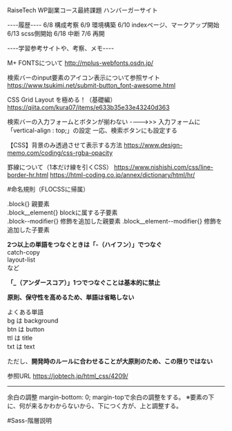 RaiseTech WP副業コース最終課題
ハンバーガーサイト

----履歴----
6/8     構成考察
6/9     環境構築
6/10    indexページ、マークアップ開始
6/13    scss側開始
6/18    中断
7/6     再開







----学習参考サイトや、考察、メモ----

M+ FONTSについて
http://mplus-webfonts.osdn.jp/

検索バーのinput要素のアイコン表示について参照サイト
https://www.tsukimi.net/submit-button_font-awesome.html

CSS Grid Layout を極める！（基礎編）
https://qiita.com/kura07/items/e633b35e33e43240d363


検索バーの入力フォームとボタンが揃わない
---->>>     入力フォームに「vertical-align : top;」の設定
            一応、検索ボタンにも設定する

【CSS】背景のみ透過させて表示する方法
https://www.design-memo.com/coding/css-rgba-opacity


罫線について（1本だけ線を引くCSS）
https://www.nishishi.com/css/line-border-hr.html
https://html-coding.co.jp/annex/dictionary/html/hr/






#命名規則（FLOCSSに帰属）

.block{}                    親要素  
.block__element{}           blockに属する子要素  
.block--modifier{}          修飾を追加した親要素
.block__element--modifier{} 修飾を追加した子要素  

**2つ以上の単語をつなぐときは「-（ハイフン）」でつなぐ**  
catch-copy  
layout-list  
など  

**「_（アンダースコア）」1つでつなぐことは基本的に禁止**

**原則、保守性を高めるため、単語は省略しない**

よくある単語  
    bg  は  background  
    btn は  button  
    ttl は  title  
    txt は  text  

ただし、**開発時のルールに合わせることが大原則のため、この限りではない**


参照URL https://jobtech.jp/html_css/4209/
***


余白の調整
margin-bottom: 0;
margin-topで余白の調整をする。
※要素の下に、何が来るかわからないから、下につく方が、上と調整する。





#Sass-階層説明